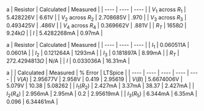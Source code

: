 a
| Resistor | Calculated | Measured |
| ---- | ---- | ---- |
| $V_1$ across $R_1$ | 5.428226V | 6.61V |
| $V_2$ across $R_2$ | 2.708685V | .970 |
| $V_3$ across $R_3$ | 0.493425V | .486V |
| $V_4$ across $R_4$ | 0.369662V | .881V |
| $R_T$ | 1658$\Omega$ | 9.24k$\Omega$ |
| $I$ | 5.4282268mA | 0.97mA |

a
| Resistor | Calculated | Measured |
| ---- | ---- | ---- |
| $I_1$ | 0.060511A | 0.0601A |
| $I_2$ | 0.121264A | 1293mA |
| $I_3$ | 0.181897A | 8.99mA |
| $R_T$ | 272.4294813$\Omega$ | N/A |
| $I$ | 0.033036A | 16.31mA |

a
|  | Calculated | Measured | % Error | LTSpice |
| ---- | ---- | ---- | ---- | ---- |
| $V(A)$ | 2.95677V | 2.958V | 0.419 | 2.95619 |
| $V(B)$ | 5.6674006V | 5.079V | 10.38 | 5.08262 |
| $I_1 (R_2)$ | 2.427mA | 3.37mA | 38.37 | 2.427mA |
| $I_2 (R_4)$ | 2.956mA | 2.95mA | 0.2 | 2.95619mA |
| $I_3 (R_5)$ | 6.344mA | 6.35mA | 0.096 | 6.34461mA |
